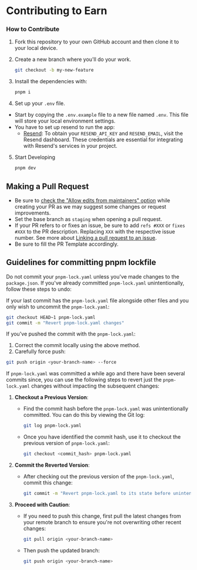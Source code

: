 # Contributing to Earn

### How to Contribute

1. Fork this repository to your own GitHub account and then clone it to your local device.

2. Create a new branch where you'll do your work.
    ```bash
    git checkout -b my-new-feature
    ```
3. Install the dependencies with:
    ```bash
    pnpm i
    ```
4. Set up your `.env` file.
  - Start by copying the `.env.example` file to a new file named `.env`. This file will store your local environment settings.
  - You have to set up resend to run the app:
    - [Resend](https://resend.com): To obtain your `RESEND_API_KEY` and `RESEND_EMAIL`, visit the Resend dashboard. These credentials are essential for integrating with Resend's services in your project.
5. Start Developing
    ```bash
    pnpm dev
    ```

## Making a Pull Request

- Be sure to [check the "Allow edits from maintainers" option](https://docs.github.com/en/pull-requests/collaborating-with-pull-requests/working-with-forks/allowing-changes-to-a-pull-request-branch-created-from-a-fork) while creating your PR as we may suggest some changes or request improvements.
- Set the base branch as `staging` when opening a pull request.
- If your PR refers to or fixes an issue, be sure to add `refs #XXX` or `fixes #XXX` to the PR description. Replacing `XXX` with the respective issue number. See more about [Linking a pull request to an issue](https://docs.github.com/en/issues/tracking-your-work-with-issues/linking-a-pull-request-to-an-issue).
- Be sure to fill the PR Template accordingly.

## Guidelines for committing pnpm lockfile

Do not commit your `pnpm-lock.yaml` unless you've made changes to the `package.json`. If you've already committed `pnpm-lock.yaml` unintentionally, follow these steps to undo:

If your last commit has the `pnpm-lock.yaml` file alongside other files and you only wish to uncommit the `pnpm-lock.yaml`:
   ```bash
   git checkout HEAD~1 pnpm-lock.yaml
   git commit -m "Revert pnpm-lock.yaml changes"
   ```
If you've pushed the commit with the `pnpm-lock.yaml`:
   1. Correct the commit locally using the above method.
   2. Carefully force push:

   ```bash
   git push origin <your-branch-name> --force
   ```

If `pnpm-lock.yaml` was committed a while ago and there have been several commits since, you can use the following steps to revert just the `pnpm-lock.yaml` changes without impacting the subsequent changes:

1. **Checkout a Previous Version**:
   - Find the commit hash before the `pnpm-lock.yaml` was unintentionally committed. You can do this by viewing the Git log:
     ```bash
     git log pnpm-lock.yaml
     ```
   - Once you have identified the commit hash, use it to checkout the previous version of `pnpm-lock.yaml`:
     ```bash
     git checkout <commit_hash> pnpm-lock.yaml
     ```

2. **Commit the Reverted Version**:
   - After checking out the previous version of the `pnpm-lock.yaml`, commit this change:
     ```bash
     git commit -m "Revert pnpm-lock.yaml to its state before unintended changes"
     ```

3. **Proceed with Caution**:
   - If you need to push this change, first pull the latest changes from your remote branch to ensure you're not overwriting other recent changes:
     ```bash
     git pull origin <your-branch-name>
     ```
   - Then push the updated branch:
     ```bash
     git push origin <your-branch-name>
     ```
